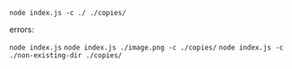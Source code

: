 `node index.js -c ./ ./copies/`


errors:

`node index.js`
`node index.js ./image.png -c ./copies/`
`node index.js -c ./non-existing-dir ./copies/`

